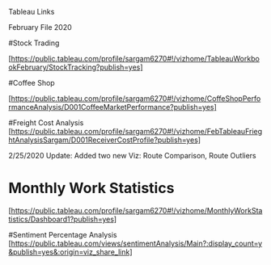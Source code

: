 Tableau Links


February File 2020

#Stock Trading

[https://public.tableau.com/profile/sargam6270#!/vizhome/TableauWorkbookFebruary/StockTracking?publish=yes]

#Coffee Shop

[https://public.tableau.com/profile/sargam6270#!/vizhome/CoffeShopPerformanceAnalysis/D001CoffeeMarketPerformance?publish=yes]

#Freight Cost Analysis
[https://public.tableau.com/profile/sargam6270#!/vizhome/FebTableauFrieghtAnalysisSargam/D001ReceiverCostProfile?publish=yes]


2/25/2020 Update: Added two new Viz: Route Comparison, Route Outliers



# Monthly Work Statistics
[https://public.tableau.com/profile/sargam6270#!/vizhome/MonthlyWorkStatistics/Dashboard1?publish=yes]

#Sentiment Percentage Analysis
[https://public.tableau.com/views/sentimentAnalysis/Main?:display_count=y&publish=yes&:origin=viz_share_link]
